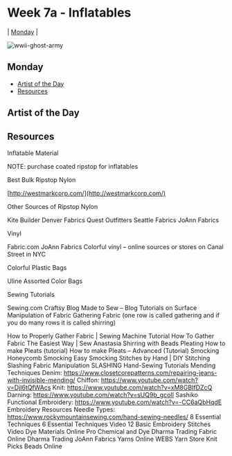 # Week 7a - Inflatables

| [Monday](#monday) | 

![wwii-ghost-army](https://github.com/NovySan/unl-digifab/assets/5796142/a28f6c51-e9d8-43ca-925a-0f14e308a16b)

## Monday
- [Artist of the Day](#artist-of-the-day)
- [Resources](#resources)


## Artist of the Day 


## Resources



Inflatable Material

NOTE: purchase coated ripstop for inflatables

Best Bulk Ripstop Nylon

[http://westmarkcorp.com/](http://westmarkcorp.com/)

Other Sources of Ripstop Nylon

Kite Builder
Denver Fabrics
Quest Outfitters
Seattle Fabrics
JoAnn Fabrics

Vinyl

Fabric.com
JoAnn Fabrics
Colorful vinyl – online sources or stores on Canal Street in NYC

Colorful Plastic Bags

Uline Assorted Color Bags

Sewing Tutorials

Sewing.com
Craftsy Blog
Made to Sew – Blog
Tutorials on Surface Manipulation of Fabric
Gathering Fabric
(one row is called gathering and if you do many rows it is called shirring)

How to Properly Gather Fabric | Sewing Machine Tutorial
How To Gather Fabric The Easiest Way | Sew Anastasia
Shirring with Beads
Pleating
How to make Pleats (tutorial)
How to make Pleats – Advanced (Tutorial)
Smocking
Honeycomb Smocking
Easy Smocking Stitches by Hand | DIY Stitching
Slashing
Fabric Manipulation SLASHING
Hand-Sewing Tutorials
Mending Techniques
Denim: https://www.closetcorepatterns.com/repairing-jeans-with-invisible-mending/
Chiffon: https://www.youtube.com/watch?v=Djl6tQfWAcs
Knit: https://www.youtube.com/watch?v=xM8GBIfDZcQ
Darning: https://www.youtube.com/watch?v=sUQ9b_gcoII
Sashiko Functional Embroidery: https://www.youtube.com/watch?v=-CC6aQbHqdE
Embroidery Resources
Needle Types: https://www.rockymountainsewing.com/hand-sewing-needles/
8 Essential Techniques
6 Essential Techniques Video
12 Basic Embroidery Stitches Video
Dye Materials Online
Pro Chemical and Dye
Dharma Trading
Fabric Online
Dharma Trading 
JoAnn Fabrics
Yarns Online
WEBS Yarn Store
Knit Picks
Beads Online






